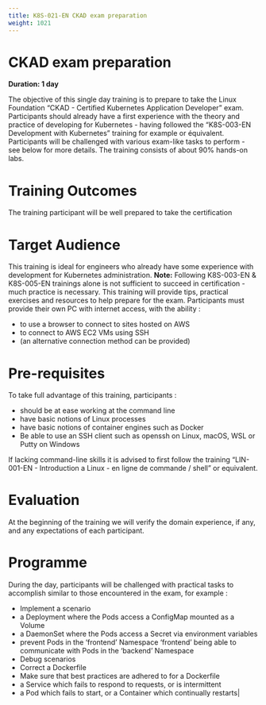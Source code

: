 ```yaml
---
title: K8S-021-EN CKAD exam preparation
weight: 1021
---
```

# CKAD exam preparation
**Duration: 1 day**

The objective of this single day training is to prepare to take the Linux Foundation “CKAD - Certified Kubernetes Application Developer” exam.
Participants should already have a first experience with the theory and practice of developing for  Kubernetes - having followed the “K8S-003-EN Development with Kubernetes” training for example or équivalent.
Participants will be challenged with various exam-like tasks to perform - see below for more details.
The training consists of about 90% hands-on labs.


# Training Outcomes

The training participant will be well prepared to take the certification


# Target Audience

This training is ideal for engineers who already have some experience with development for Kubernetes administration.
**Note:** Following K8S-003-EN & K8S-005-EN trainings alone is not sufficient to succeed in certification - much practice is necessary.   This training will provide tips, practical exercises and resources to help prepare for the exam.
Participants must provide their own PC with internet access, with the ability :
  - to use a browser to connect to sites hosted on AWS
  - to connect to AWS EC2 VMs using SSH
  - (an alternative connection method can be provided)


# Pre-requisites

To take full advantage of this training, participants :
  - should be at ease working at the command line
  - have basic notions of Linux processes
  - have basic notions of container engines such as Docker
  - Be able to use an SSH client such as openssh on Linux, macOS, WSL or Putty on Windows

If lacking command-line skills it is advised to first follow the training “LIN-001-EN - Introduction a Linux - en ligne de commande / shell” or equivalent.


# Evaluation

At the beginning of the training we will verify the domain experience, if any, and any expectations of each participant.


# Programme

During the day, participants will be challenged with practical tasks to accomplish similar to those encountered in the exam, for example :
  - Implement a scenario
  - a Deployment where the Pods access a ConfigMap mounted as a Volume
  - a DaemonSet where the Pods access a Secret via environment variables
  - prevent Pods in the ‘frontend’ Namespace ‘frontend’ being able to communicate with Pods in the ‘backend’ Namespace
  - Debug scenarios
  - Correct a Dockerfile
  - Make sure that best practices are adhered to for a Dockerfile
  - a Service which fails to respond to requests, or is intermittent
  - a Pod which fails to start, or a Container which continually restarts|

